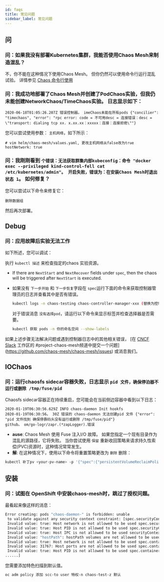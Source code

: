 ```yaml
---
id: faqs
title: 常见问题
sidebar_label: 常见问题
---
```


## 问

### 问：如果我没有部署Kubernetes集群，我能否使用Chaos Mesh来制造混乱？

不，你不能在这种情况下使用Chaos Mesh。 但你仍然可以使用命令行运行混乱试验。 详情参见 [Chaos 命令行使用](https://github.com/pingcap/tipocket/blob/master/doc/command_line_chaos.md)

### 问：我成功地部署了Chaos Mesh并创建了PodChaos实验，但我仍未能创建NetworkChaos/TimeChaos实验。 日志显示如下：

```
2020-06-18T01:05:26.207Z 错误控制器。 imeChaos未能在所有pods {"concilier": "timechaos", "error": "rpc error: code = 不可用desc = 连接错误：desc = \"transport: dialing tcp xx. x.xx.xx：xxxxx：连接：连接拒绝\""}
```

您可以尝试使用参数： `主机网络`，如下所示：

```
# vim helm/chaos-mesh/values.yaml, 更改主机网络从false改为true
hostNetwork: true
```

### 问：我刚刚看到 `个错误：无法获取群集内部kubeconfig：命令 "docker exec --privileged kind-control-fell cat /etc/kubernetes/admin"。 开启失败，错误为：在安装Chaos Mesh时退出状态 1`。 如何修复？

您可以尝试以下命令来修复它：

```
删除数据组
```

然后再次部署。

## Debug

### 问：应用故障后实验无法工作

如下所述，您可以调试：

执行 `kubectl 描述` 来检查指定的chaos 实验资源。

- If there are `NextStart` and `NextRecover` fields under `spec`, then the chaos will be triggered after `NextStart` is executed.

- 如果没有 `下一步开始` 和 `下一步恢复`字段在 `spec`运行下面的命令来获取控制器管理员的日志并查看其中是否有错误。

  ```bash
  kubectl logs -n chaos-testing chaos-controller-manager-xxx (替换为控制器管理器名称) | grep "ERROR"
  ```

  对于错误消息 `没有选择pod`，请运行以下命令来显示标签并检查选择器是否需要。

  ```bash
  kubectl 获取 pods -n 你的命名空间 --show-labels
  ```

如果上述步骤无法解决问题或遇到控制器日志中的其他相关错误， [在 [CNCF Slack](https://slack.cncf.io/) 工作区的 #project-chaos-mesh频道中提交一个问题](https://github.com/chaos-mesh/chaos-mesh/issues) 或消息我们。

## IOChaos

### 问：运行chaosfs sidecar容器失败，日志显示 `pid 文件，确保停泊器不运行或删除 /tmp/fuse/pid`

Chaosfs sidecar容器正在持续重启，您可能会在当前侧边容器中看到以下日志：

```
2020-01-19T06:30:56.629Z INFO chaos-daemon Init hookfs
2020-01-19T06:30:56。 30Z 错误的 chaos-daemon 无法创建pid 文件 {"error": "pid 文件找到 确保停靠码头没有运行或删除 /tmp/fuse/pid"}
github。 om/go-logr/zapr.(*zapLogger).错误
```

- **ause**: Chaos Mesh 使用 Fuse 注入I/O 故障。 如果您指定一个现有目录作为混乱的源路径，它将失败。 当你尝试使用 `保留` 重新收回策略来请求持久性索偿(PVC)资源时，这种情况常常发生。
- **解**: 在这种情况下，使用以下命令将重置策略更改为 `删除` 删除：

```bash
kubectl 补丁pv <your-pv-name> -p '{"spec":{"persistentVolumeReclaimPolicy":"Delete"}}
```

## 安装

### 问：试图在 OpenShift 中安装chaos-mesh时，跳过了授权问题。

最看起来像这样的消息：

```bash
Error creating: pods "chaos-daemon-" is forbidden: unable
 to validate against any security context constraint: [spec.securityContext.hostNetwork:
 Invalid value: true: Host network is not allowed to be used spec.securityContext.hostPID:
 Invalid value: true: Host PID is not allowed to be used spec.securityContext.hostIPC:
 Invalid value: true: Host IPC is not allowed to be used securityContext.runAsUser:
 Invalid value: "hostPath": hostPath volumes are not allowed to be used spec.containers[0].securityContext.volumes[1]:
 Invalid value: true: Host network is not allowed to be used spec.containers[0].securityContext.containers[0].hostPort:
 Invalid value: 31767: Host ports are not allowed to be used spec.containers[0].securityContext.hostPID:
 Invalid value: true: Host PID is not allowed to be used spec.containers[0].securityContext.hostIPC:
......]
```

您需要添加特色扫描到默认值。

```bash
oc adm policy 添加 scc-to user 特权-n chaos-test-z 默认
```
